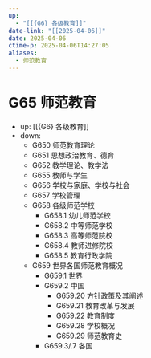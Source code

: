 ```yaml
---
up:
  - "[[{G6} 各级教育]]"
date-link: "[[2025-04-06]]"
date: 2025-04-06
ctime-p: 2025-04-06T14:27:05
aliases:
  - 师范教育
---
```


# G65 师范教育

- up: [[{G6} 各级教育]]
- down:	
	- G650 师范教育理论
	- G651 思想政治教育、德育
	- G652 教学理论、教学法
	- G655 教师与学生
	- G656 学校与家庭、学校与社会
	- G657 学校管理
	- G658 各级师范学校
		- G658.1 幼儿师范学校
		- G658.2 中等师范学校
		- G658.3 高等师范院校
		- G658.4 教师进修院校
		- G658.5 教育行政学院
	- G659 世界各国师范教育概况
		- G659.1 世界
		- G659.2 中国
			- G659.20 方针政策及其阐述
			- G659.21 教育改革与发展
			- G659.22 教育制度
			- G659.28 学校概况
			- G659.29 师范教育史
		- G659.3/.7 各国
	
